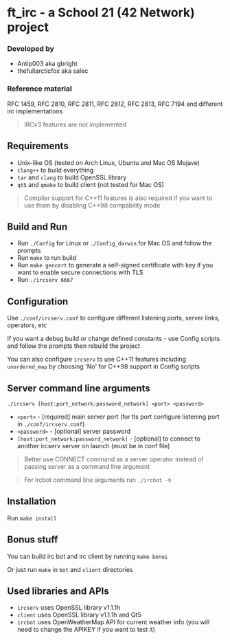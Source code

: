 # ft_irc - a School 21 (42 Network) project

### Developed by
- Antip003 aka gbright
- thefullarcticfox aka salec

### Reference material
RFC 1459, RFC 2810, RFC 2811, RFC 2812, RFC 2813, RFC 7194 and different irc implementations
> IRCv3 features are not implemented

Requirements
------------
- Unix-like OS (tested on Arch Linux, Ubuntu and Mac OS Mojave)
- `clang++` to build everything
- `tar` and `clang` to build OpenSSL library
- `qt5` and `qmake` to build client (not tested for Mac OS)
> Compiler support for C++11 features is also required if you want to use them by disabling C++98 compability mode

Build and Run
-------------
- Run `./Config` for Linux or `./Config_darwin` for Mac OS and follow the prompts
- Run `make` to run build
- Run `make gencert` to generate a self-signed certificate with key if you want to enable secure connections with TLS
- Run `./ircserv 6667`

Configuration
-------------
Use `./conf/ircserv.conf` to configure different listening ports, server links, operators, etc

If you want a debug build or change defined constants - use Config scripts and follow the prompts then rebuild the project

You can also configure `ircserv` to use C++11 features including `unordered_map` by choosing 'No' for C++98 support in Config scripts

Server command line arguments
-----------------------------
`./ircserv [host:port_network:password_network] <port> <password>`
- `<port>` - [required] main server port (for tls port configure listening port in `./conf/ircserv.conf`)
- `<password>` - [optional] server password
- `[host:port_network:password_network]` - [optional] to connect to another ircserv server on launch (must be in conf file)
> Better use CONNECT command as a server operator instead of passing server as a command line argument

> For ircbot command line arguments run `./ircbot -h`

Installation
------------
Run `make install`

Bonus stuff
-----------
You can build irc bot and irc client by running `make bonus`

Or just run `make` in `bot` and `client` directories

Used libraries and APIs
-----------------------
- `ircserv` uses OpenSSL library v1.1.1h
- `client` uses OpenSSL library v1.1.1h and Qt5
- `ircbot` uses OpenWeatherMap API for current weather info (you will need to change the APIKEY if you want to test it)
